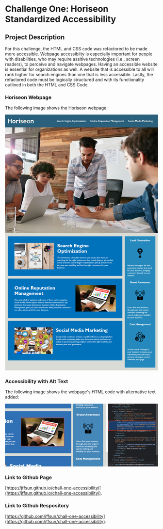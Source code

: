 # Challenge One: Horiseon Standardized Accessibility

## Project Description

For this challenge, the HTML and CSS code was refactored to be made more accessible. Webpage accessibilty is especially important for people with disabilities, who may require assitive technologies (i.e., screen readers), to perceive and navigate webpages. Having an accessible website is essential for organizations as well. A website that is accessible to all will rank higher for search engines than one that is less accessible. Lastly, the refactored code must be logically structured and with its functionality outlined in both the HTML and CSS Code.

### Horiseon Webpage 

The following image shows the Horiseon webpage:

![The Horiseon webpage](./assets/images/01-html-css-git-homework-demo.png)

### Accessibility with Alt Text 

The following image shows the webpage's HTML code with alternative text added: 

![The Horiseon webpage includes images with alt text to increase accessibilit for users.](./assets/images/alt-text-screenshot.png)

### Link to Github Page
[https://jffsun.github.io/chall-one-accessibility/](https://jffsun.github.io/chall-one-accessibility/).

### Link to Github Respository
[https://github.com/jffsun/chall-one-accessibility](https://github.com/jffsun/chall-one-accessibility).